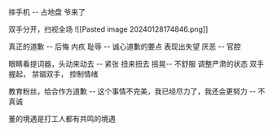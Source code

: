摔手机 -- 占地盘 爷来了

双手分开，扫视全场
![[Pasted image 20240128174846.png]]

真正的道歉 -- 后悔 内疚 耻辱 -- 诚心道歉的要点
表现出失望 厌恶 -- 官腔

眼睛看提词器，头动来动去 -- 紧张
扭来扭去 摇晃-- 不舒服 调整严肃的状态
双手握起， 禁锢双手， 控制情绪

教育粉丝，给合作方道歉 -- 这个事情不完美，我已经尽力了，我还会更努力 -- 不真诚

董的境遇是打工人都有共鸣的境遇